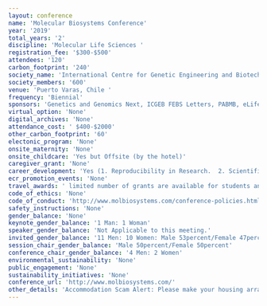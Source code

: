 ```yaml
---
layout: conference 
name: 'Molecular Biosystems Conference'
year: '2019'
total_years: '2'
discipline: 'Molecular Life Sciences '
registration_fee: '$300-$500'
attendees: '120'
carbon_footprint: '240'
society_name: 'International Centre for Genetic Engineering and Biotechnology & Panamerican Association of Biochemistry and Molecular Biology'
society_members: '600'
venue: 'Puerto Varas, Chile '
frequency: 'Biennial'
sponsors: 'Genetics and Genomics Next, ICGEB FEBS Letters, PABMB, eLife, Protocols.io, New England Biolab, Thermo Fisher Scientific, Twist Biosceince, Cgr Center for Genome Regulation, iBio Millenium Institute for Integrative biology, Universidad Andres bello, Sociedad de Bioquimica y Biologia Molecular de Chile, IUBM, Dryfta, Wiley'
virtual_option: 'None'
digital_archives: 'None'
attendance_cost: ' $400-$2000'
other_carbon_footprint: '60'
electonic_program: 'None'
onsite_maternity: 'None'
onsite_childcare: 'Yes but Offsite (by the hotel)'
caregiver_grant: 'None'
career_development: 'Yes (1. Reproducibility in Research.  2. Scientific Writing)'
ecr_promotion_events: 'None'
travel_awards: ' limited number of grants are available for students and postdocs: 60 awards $300 each (approx) , ICGEB Grants​: Applications are invited for ICGEB fellowships. These will support the participation of selected students or young scientists who are nationals of ICGEB Member States, with priority given to those currently residing outside of Chile. '
code_of_ethics: 'None'
code_of_conduct: 'http://www.molbiosystems.com/conference-policies.html'
safety_instructions: 'None'
gender_balance: 'None'
keynote_gender_balance: '1 Man: 1 Woman'
speaker_gender_balance: 'Not Applicable to this meeting.'
invited_gender_balance: '11 Men: 10 Women: Male 53percent/Female 47percent'
session_chair_gender_balance: 'Male 50percent/Female 50percent'
conference_chair_gender_balance: '4 Men: 2 Women'
environmental_sustainability: 'None'
public_engagement: 'None'
sustainability_initiatives: 'None'
conference_url: 'http://www.molbiosystems.com/'
other_details: 'Accommodation Scam Alert: Please make your housing arrangements directly with your hotel of choice or through reputable booking services.  We will never contact you to provide credit card details for any purpose, including booking your accommodation. '
---
```

